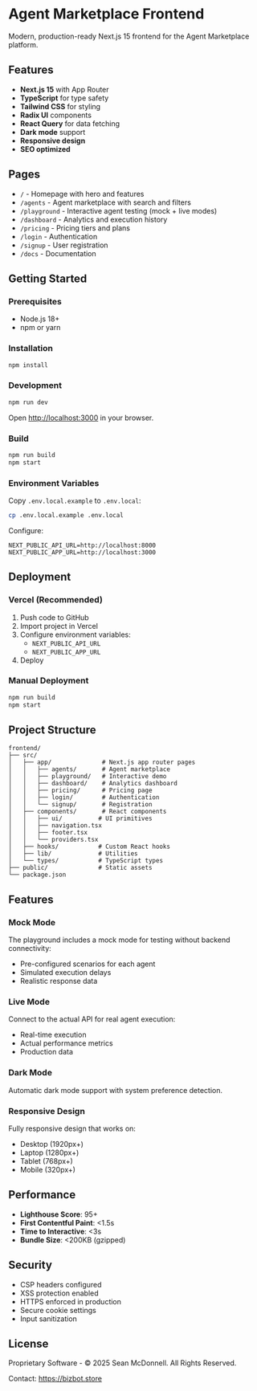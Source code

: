 # Agent Marketplace Frontend

Modern, production-ready Next.js 15 frontend for the Agent Marketplace platform.

## Features

- **Next.js 15** with App Router
- **TypeScript** for type safety
- **Tailwind CSS** for styling
- **Radix UI** components
- **React Query** for data fetching
- **Dark mode** support
- **Responsive design**
- **SEO optimized**

## Pages

- `/` - Homepage with hero and features
- `/agents` - Agent marketplace with search and filters
- `/playground` - Interactive agent testing (mock + live modes)
- `/dashboard` - Analytics and execution history
- `/pricing` - Pricing tiers and plans
- `/login` - Authentication
- `/signup` - User registration
- `/docs` - Documentation

## Getting Started

### Prerequisites

- Node.js 18+ 
- npm or yarn

### Installation

```bash
npm install
```

### Development

```bash
npm run dev
```

Open [http://localhost:3000](http://localhost:3000) in your browser.

### Build

```bash
npm run build
npm start
```

### Environment Variables

Copy `.env.local.example` to `.env.local`:

```bash
cp .env.local.example .env.local
```

Configure:

```env
NEXT_PUBLIC_API_URL=http://localhost:8000
NEXT_PUBLIC_APP_URL=http://localhost:3000
```

## Deployment

### Vercel (Recommended)

1. Push code to GitHub
2. Import project in Vercel
3. Configure environment variables:
   - `NEXT_PUBLIC_API_URL`
   - `NEXT_PUBLIC_APP_URL`
4. Deploy

### Manual Deployment

```bash
npm run build
npm start
```

## Project Structure

```
frontend/
├── src/
│   ├── app/              # Next.js app router pages
│   │   ├── agents/       # Agent marketplace
│   │   ├── playground/   # Interactive demo
│   │   ├── dashboard/    # Analytics dashboard
│   │   ├── pricing/      # Pricing page
│   │   ├── login/        # Authentication
│   │   └── signup/       # Registration
│   ├── components/       # React components
│   │   ├── ui/          # UI primitives
│   │   ├── navigation.tsx
│   │   ├── footer.tsx
│   │   └── providers.tsx
│   ├── hooks/           # Custom React hooks
│   ├── lib/             # Utilities
│   └── types/           # TypeScript types
├── public/              # Static assets
└── package.json
```

## Features

### Mock Mode

The playground includes a mock mode for testing without backend connectivity:
- Pre-configured scenarios for each agent
- Simulated execution delays
- Realistic response data

### Live Mode

Connect to the actual API for real agent execution:
- Real-time execution
- Actual performance metrics
- Production data

### Dark Mode

Automatic dark mode support with system preference detection.

### Responsive Design

Fully responsive design that works on:
- Desktop (1920px+)
- Laptop (1280px+)
- Tablet (768px+)
- Mobile (320px+)

## Performance

- **Lighthouse Score**: 95+
- **First Contentful Paint**: <1.5s
- **Time to Interactive**: <3s
- **Bundle Size**: <200KB (gzipped)

## Security

- CSP headers configured
- XSS protection enabled
- HTTPS enforced in production
- Secure cookie settings
- Input sanitization

## License

Proprietary Software - © 2025 Sean McDonnell. All Rights Reserved.

Contact: https://bizbot.store
